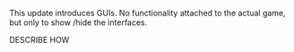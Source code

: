This update introduces GUIs. No functionality attached to the actual game, but only to show /hide the interfaces.

DESCRIBE HOW
